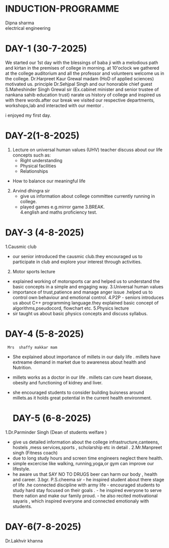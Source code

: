 # INDUCTION-PROGRAMME 
Dipna sharma               
electrical engineering 
# DAY-1 (30-7-2025)


We started our 1st day with the blessings of baba ji with a melodious path and kirtan in the premises of college in morning.
at 10'oclock we gathered at the college auditorium and all the professor and volunteers welcome us in the college.
Dr.Harpreet Kaur Grewal madam (HoD of applied sciences) motivated us.
principle Dr.Sehjpal Singh and our honorable chief guest S.Maheshinder Singh Grewal sir (Ex.cabinet minister and senior trustee of nankana sahib education trust) narate us history of college and inspired us with there words.after our break we visited our respective departments, workshops,lab and interacted with our mentor .

i enjoyed my first day.

# DAY-2(1-8-2025)


1. Lecture on universal human values (UHV)
       teacher discuss about our life concepts such as:
   - Right understanding
    - Physical facilities
   - Relationships
- How to balance our meaningful life
2. Arvind dhingra sir
     - give us information about college committee currently running in college.
   - played games e.g.mirror game 3.BREAK.                           
4.english and maths proficiency test.

  # DAY-3 (4-8-2025)


  1.Causmic club 
  -  our senior introduced the causmic club.they encouraged us to participate in club and explore your interest through activities.
 2. Motor sports lecture
   -  explained working of motorsports car and helped us to understand the basic concepts in a simple and engaging way.
3.Universal human values
   - importance of trust,patience and manage anger issue .helped us to control own behaviour and emotional control.
 4.P2P
    -  seniors introduces us about C++ programming language.they explained basic concept of algorithms,pseudocord, flowchart etc.
 5.Physics lecture
 -  sir taught us about basic physics concepts and discuss syllabus.


# DAY-4 (5-8-2025)



     Mrs  shaffy makkar mam 
 -  She explained about importance of millets in our daily life . millets have extreame demand in market due to awareness about health and Nutrition.

 -  millets works as a doctor in our life . millets can cure heart disease, obesity and functioning of kidney and liver.

 -  she encouraged students to consider building buisness around millets.as it holds great potential in the current health environment.


    # DAY-5 (6-8-2025)

   

   1.Dr.Parminder Singh (Dean of students welfare )
   -  give us detailed information about the college infrastructure,canteens, hostels ,mess services,sports , scholarship etc in detail .         2.Mr.Manpreet singh (Fitness coach)
  -  due to long study hours and screen time engineers neglect there health.
  -  simple excercise like walking, running,yoga,or gym can improve our lifestyle.
  -   he aware us that SAY NO TO DRUGS beer can harm our body , health and career.
 3.bgr. P.S.cheema sir
    -  he inspired student about there stage of life .he connected discipline with army life
    -   encouraged students to study hard stay focused on their goals .
     -  he inspired everyone to serve there nation and make our family proud.
     -  he also recited motivational sayaris , which inspired everyone and connected emotionaly with students.


 #    DAY-6(7-8-2025)


Dr.Lakhvir khanna 
